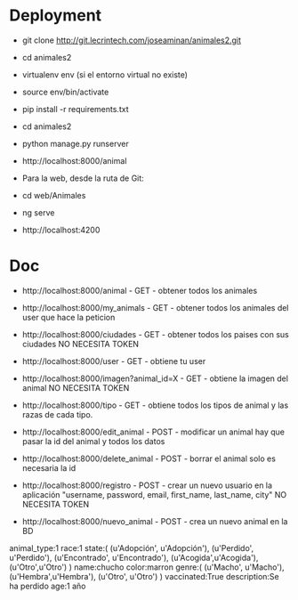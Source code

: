 # Deployment

* git clone http://git.lecrintech.com/joseaminan/animales2.git
* cd animales2
* virtualenv env (si el entorno virtual no existe)
* source env/bin/activate
* pip install -r requirements.txt
* cd animales2
* python manage.py runserver
* http://localhost:8000/animal

* Para la web, desde la ruta de Git:
* cd web/Animales
* ng serve
* http://localhost:4200

# Doc

* http://localhost:8000/animal - GET - obtener todos los animales
* http://localhost:8000/my_animals  - GET - obtener todos los animales del user que hace la peticion
* http://localhost:8000/ciudades - GET - obtener todos los paises con sus ciudades NO NECESITA TOKEN
* http://localhost:8000/user - GET - obtiene tu user
* http://localhost:8000/imagen?animal_id=X - GET - obtiene la imagen del animal NO NECESITA TOKEN
* http://localhost:8000/tipo - GET - obtiene todos los tipos de animal y las razas de cada tipo.

* http://localhost:8000/edit_animal - POST - modificar un animal hay que pasar la id del animal y todos los datos
* http://localhost:8000/delete_animal - POST - borrar el animal solo es necesaria la id
* http://localhost:8000/registro - POST - crear un nuevo usuario en la aplicación "username, password, email, first_name, last_name, city" NO NECESITA TOKEN
* http://localhost:8000/nuevo_animal - POST - crea un nuevo animal en la BD

animal_type:1
race:1
state:(
    (u'Adopción', u'Adopción'),
    (u'Perdido', u'Perdido'),
    (u'Encontrado', u'Encontrado'),
    (u'Acogida',u'Acogida'),
    (u'Otro',u'Otro')
)
name:chucho
color:marron
genre:(
    (u'Macho', u'Macho'),
    (u'Hembra',u'Hembra'),
    (u'Otro', u'Otro')
)
vaccinated:True
description:Se ha perdido
age:1 año

